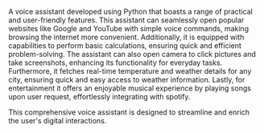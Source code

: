 A voice assistant developed using Python that boasts a range of practical and user-friendly features. This assistant can seamlessly open popular websites like Google and YouTube with simple voice commands, making browsing the internet more convenient. Additionally, it is equipped with capabilities to perform basic calculations, ensuring quick and efficient problem-solving. The assistant can also open camera to click pictures and take screenshots, enhancing its functionality for everyday tasks. Furthermore, it fetches real-time temperature and weather details for any city, ensuring quick and easy access to weather information. Lastly, for entertainment it offers an enjoyable musical experience by playing songs upon user request, effortlessly integrating with spotify.

This comprehensive voice assistant is designed to streamline and enrich the user's digital interactions. 
